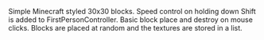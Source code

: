 Simple Minecraft styled 30x30 blocks. 
Speed control on holding down Shift is added to FirstPersonController. 
Basic block place and destroy on mouse clicks. 
Blocks are placed at random and the textures are stored in a list.
